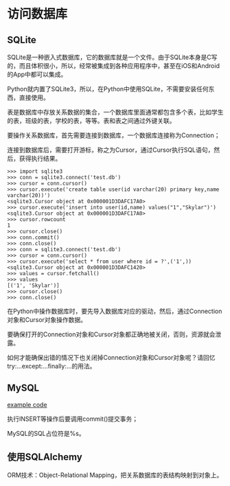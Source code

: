 # 访问数据库

## SQLite

SQLite是一种嵌入式数据库，它的数据库就是一个文件。由于SQLite本身是C写的，而且体积很小，所以，经常被集成到各种应用程序中，甚至在iOS和Android的App中都可以集成。

Python就内置了SQLite3，所以，在Python中使用SQLite，不需要安装任何东西，直接使用。

表是数据库中存放关系数据的集合，一个数据库里面通常都包含多个表，比如学生的表，班级的表，学校的表，等等。表和表之间通过外键关联。

要操作关系数据库，首先需要连接到数据库，一个数据库连接称为Connection；

连接到数据库后，需要打开游标，称之为Cursor，通过Cursor执行SQL语句，然后，获得执行结果。

```
>>> import sqlite3
>>> conn = sqlite3.connect('test.db')
>>> cursor = conn.cursor()
>>> cursor.execute('create table user(id varchar(20) primary key,name varchar(20))')
<sqlite3.Cursor object at 0x000001D3DAFC17A0>
>>> cursor.execute('insert into user(id,name) values("1","Skylar")')
<sqlite3.Cursor object at 0x000001D3DAFC17A0>
>>> cursor.rowcount  
1   
>>> cursor.close()
>>> conn.commit()
>>> conn.close()
>>> conn = sqlite3.connect('test.db') 
>>> cursor = conn.cursor()
>>> cursor.execute('select * from user where id = ?',('1',)) 
<sqlite3.Cursor object at 0x000001D3DAFC1420>
>>> values = cursor.fetchall()
>>> values
[('1', 'Skylar')]
>>> cursor.close()
>>> conn.close()
```

在Python中操作数据库时，要先导入数据库对应的驱动，然后，通过Connection对象和Cursor对象操作数据。

要确保打开的Connection对象和Cursor对象都正确地被关闭，否则，资源就会泄露。

如何才能确保出错的情况下也关闭掉Connection对象和Cursor对象呢？请回忆try:...except:...finally:...的用法。

## MySQL

[example code](../Exercise/88.mysql.py)

执行INSERT等操作后要调用commit()提交事务；

MySQL的SQL占位符是%s。

## 使用SQLAlchemy

ORM技术：Object-Relational Mapping，把关系数据库的表结构映射到对象上。
